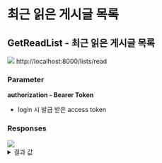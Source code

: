# 최근 읽은 게시글 목록

## GetReadList - 최근 읽은 게시글 목록

<img src="https://img.shields.io/badge/GET-green?style=plastic&logo=appveyor&logo=GET"/> http://localhost:8000/lists/read

### Parameter

**authorization - Bearer Token**

- login 시 발급 받은 access token

### Responses

<img src="https://img.shields.io/badge/200-519800?style=plastic&logo=appveyor&logo=200"/>

<details>
<summary>결과 값</summary>
<div markdown="1">

```json
{
    "ReadLog": [
        {
            "post_id": 5,
            "user_id": 3,
            "user_name": "안수철3",
            "post_likes": 0,
            "post_title": "5번",
            "post_content": "5번",
            "post_create_at": "2022년 11월 29일",
            "post_thumbnail": "5번",
            "post_comment_count": 0,
            "user_profile_image": null
        },
        ...
    ]
}
```

</div>
</details>

